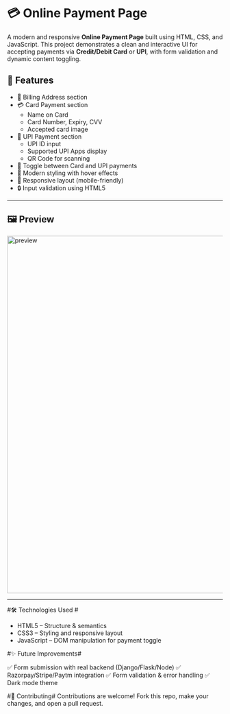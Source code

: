 # 💳 Online Payment Page #

A modern and responsive **Online Payment Page** built using HTML, CSS, and JavaScript. This project demonstrates a clean and interactive UI for accepting payments via **Credit/Debit Card** or **UPI**, with form validation and dynamic content toggling.

## 🌟 Features

- 💼 Billing Address section
- 💳 Card Payment section
  - Name on Card
  - Card Number, Expiry, CVV
  - Accepted card image
- 📱 UPI Payment section
  - UPI ID input
  - Supported UPI Apps display
  - QR Code for scanning
- 🔘 Toggle between Card and UPI payments
- 🎨 Modern styling with hover effects
- 📱 Responsive layout (mobile-friendly)
- 🔒 Input validation using HTML5

---

## 🖼️ Preview

<img width="833" alt="preview" src="https://github.com/user-attachments/assets/ac7ea15f-c70b-403d-b78e-ba2d1c779829" />

---

#🛠️ Technologies Used #

- HTML5 – Structure & semantics
- CSS3 – Styling and responsive layout
- JavaScript – DOM manipulation for payment toggle

#✨ Future Improvements#

✅ Form submission with real backend (Django/Flask/Node)
✅ Razorpay/Stripe/Paytm integration
✅ Form validation & error handling
✅ Dark mode theme

#🤝 Contributing#
Contributions are welcome! Fork this repo, make your changes, and open a pull request.


